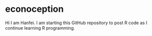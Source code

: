 econoception
============
Hi I am Hanfei. I am starting this GitHub repository to post R code as I continue learning R programming.
